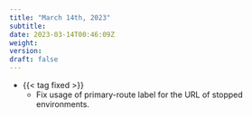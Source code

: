 ```yaml
---
title: "March 14th, 2023"
subtitle:
date: 2023-03-14T00:46:09Z
weight:
version:
draft: false
---
```


- {{< tag fixed >}}
    - Fix usage of primary-route label for the URL of stopped environments.
